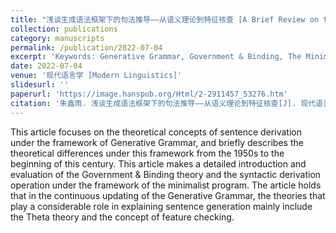 ```yaml
---
title: "浅谈生成语法框架下的句法推导——从语义理论到特征核查 [A Brief Review on the Derivational Differences under Different Periods of Generative Grammar——from Theta Theory to Feature Checking]"
collection: publications
category: manuscripts
permalink: /publication/2022-07-04
excerpt: 'Keywords: Generative Grammar, Government & Binding, The Minimalist Program, Syntactic Derivation'
date: 2022-07-04
venue: '现代语言学 [Modern Linguistics]'
slidesurl: ''
paperurl: 'https://image.hanspub.org/Html/2-2911457_53276.htm'
citation: '朱鑫雨. 浅谈生成语法框架下的句法推导——从语义理论到特征核查[J]. 现代语言学, 2022, 10(7): 1418-1422. https://doi.org/10.12677/ML.2022.107189'
---
```


This article focuses on the theoretical concepts of sentence derivation under the framework of Generative Grammar, and briefly describes the theoretical differences under this framework from the 1950s to the beginning of this century. This article makes a detailed introduction and evaluation of the Government & Binding theory and the syntactic derivation operation under the framework of the minimalist program. The article holds that in the continuous updating of the Generative Grammar, the theories that play a considerable role in explaining sentence generation mainly include the Theta theory and the concept of feature checking.
